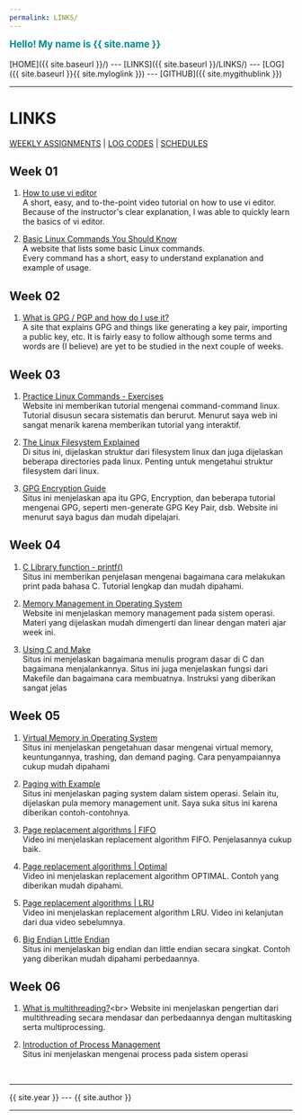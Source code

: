 ```yaml
---
permalink: LINKS/
---
```

<span style="color:darkCyan; font-weight:bold; font-size:larger;">Hello! My name is {{ site.name }}</span>
<br><br>
[HOME]({{ site.baseurl }}/) ---
[LINKS]({{ site.baseurl }}/LINKS/) ---
[LOG]({{ site.baseurl }}{{ site.myloglink }}) ---
[GITHUB]({{ site.mygithublink }})
<br>
<hr>

# LINKS

[WEEKLY ASSIGNMENTS](https://osp4diss.vlsm.org/AOS.html) | [LOG CODES](https://osp4diss.vlsm.org/ETC/logCodes.txt) | [SCHEDULES](https://os.vlsm.org/#idx02)
## Week 01
1. [How to use vi editor](https://www.youtube.com/watch?v=gVB1oNi8xcE)<br>
A short, easy, and to-the-point video tutorial on how to use vi editor.<br>
Because of the instructor's clear explanation, I was able to quickly learn the basics of vi editor.

2. [Basic Linux Commands You Should Know](https://linuxopsys.com/topics/basic-linux-commands)<br>
A website that lists some basic Linux commands.<br>
Every command has a short, easy to understand explanation and example of usage.

## Week 02

1. [What is GPG / PGP and how do I use it?](https://www.privex.io/articles/what-is-gpg)<br>
A site that explains GPG and things like generating a key pair, importing a public key, etc. It is fairly easy to follow although some terms and words are (I believe) are yet to be studied in the next couple of weeks.

## Week 03

1. [Practice Linux Commands - Exercises](https://labex.io/courses/linux-basic-commands-practice-online)<br>
Website ini memberikan tutorial mengenai command-command linux. Tutorial disusun secara sistematis dan berurut. Menurut saya web ini sangat menarik karena memberikan tutorial yang interaktif.

2. [The Linux Filesystem Explained](https://www.linuxfoundation.org/blog/blog/classic-sysadmin-the-linux-filesystem-explained)<br>
Di situs ini, dijelaskan struktur dari filesystem linux dan juga dijelaskan beberapa directories pada linux. Penting untuk mengetahui struktur filesystem dari linux.

3. [GPG Encryption Guide](https://tutonics.com/2012/11/gpg-encryption-guide-part-1.html)<br>
Situs ini menjelaskan apa itu GPG, Encryption, dan beberapa tutorial mengenai GPG, seperti men-generate GPG Key Pair, dsb. Website ini menurut saya bagus dan mudah dipelajari.<br>

## Week 04

1. [C Library function - printf()](https://www.tutorialspoint.com/c_standard_library/c_function_printf.htm)<br>
Situs ini memberikan penjelasan mengenai bagaimana cara melakukan print pada bahasa C. Tutorial lengkap dan mudah dipahami.<br>

2. [Memory Management in Operating System](https://www.geeksforgeeks.org/memory-management-in-operating-system/)<br>
Website ini menjelaskan memory management pada sistem operasi. Materi yang dijelaskan mudah dimengerti dan linear dengan materi ajar week ini.

3. [Using C and Make](https://w3.cs.jmu.edu/lam2mo/cs240_2015_08/lab01-using_c.html)<br>
Situs ini menjelaskan bagaimana menulis program dasar di C dan bagaimana menjalankannya. Situs ini juga menjelaskan fungsi dari Makefile dan bagaimana cara membuatnya. Instruksi yang diberikan sangat jelas<br>

## Week 05
1. [Virtual Memory in Operating System](https://www.geeksforgeeks.org/virtual-memory-in-operating-system/)<br>
Situs ini menjelaskan pengetahuan dasar mengenai virtual memory, keuntungannya, trashing, dan demand paging. Cara penyampaiannya cukup mudah dipahami

2. [Paging with Example](https://www.javatpoint.com/os-paging-with-example)<br>
Situs ini menjelaskan paging system dalam sistem operasi. Selain itu, dijelaskan pula memory management unit. Saya suka situs ini karena diberikan contoh-contohnya.

3. [Page replacement algorithms | FIFO](https://www.youtube.com/watch?v=16kaPQtYo28)<br>
Video ini menjelaskan replacement algorithm FIFO. Penjelasannya cukup baik.

4. [Page replacement algorithms | Optimal](https://www.youtube.com/watch?v=jeJIKKQcqpU)<br>
Video ini menjelaskan replacement algorithm OPTIMAL. Contoh yang diberikan mudah dipahami.

5. [Page replacement algorithms | LRU](https://www.youtube.com/watch?v=u23ROrlSK_g)<br>
Video ini menjelaskan replacement algorithm LRU. Video ini kelanjutan dari dua video sebelumnya.

6. [Big Endian Little Endian](https://chortle.ccsu.edu/assemblytutorial/Chapter-15/ass15_3.html)<br>
Situs ini menjelaskan big endian dan little endian secara singkat. Contoh yang diberikan mudah dipahami perbedaannya.

## Week 06

1. [What is multithreading?](https://www.techtarget.com/whatis/definition/multithreading#:~:text=Multithreading%20is%20the%20ability%20of,requests%20from%20the%20same%20user.)<br>
Website ini menjelaskan pengertian dari multithreading secara mendasar dan perbedaannya dengan multitasking serta multiprocessing.

2. [Introduction of Process Management](https://www.geeksforgeeks.org/introduction-of-process-management/)<br>
Situs ini menjelaskan mengenai process pada sistem operasi
<br>
<hr>
{{ site.year }} --- {{ site.author }}
<hr>
<br>
